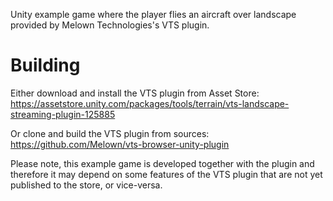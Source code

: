 Unity example game where the player flies an aircraft over landscape provided by Melown Technologies's VTS plugin.

# Building

Either download and install the VTS plugin from Asset Store:
https://assetstore.unity.com/packages/tools/terrain/vts-landscape-streaming-plugin-125885

Or clone and build the VTS plugin from sources:
https://github.com/Melown/vts-browser-unity-plugin

Please note, this example game is developed together with the plugin and therefore it may depend on some features of the VTS plugin that are not yet published to the store, or vice-versa.
